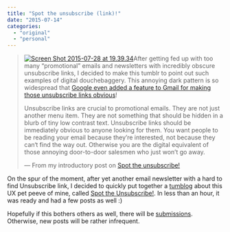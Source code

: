 ```yaml
---
title: "Spot the unsubscribe (link)!"
date: "2015-07-14"
categories:
  - "original"
  - "personal"
---
```


> [![Screen Shot 2015-07-28 at 19.39.34](images/Screen-Shot-2015-07-28-at-19.39.34--300x136.png)](images/Screen-Shot-2015-07-28-at-19.39.34-.png)After getting fed up with too many “promotional” emails and newsletters with incredibly obscure unsubscribe links, I decided to make this tumblr to point out such examples of digital douchebaggery. This annoying dark pattern is so widespread that [Google even added a feature to Gmail for making those unsubscribe links obvious](http://www.businessinsider.com/google-obvious-unsubscribe-link-email-2014-2)!
>
> Unsubscribe links are crucial to promotional emails. They are not just another menu item. They are not something that should be hidden in a blurb of tiny low contrast text. Unsubscribe links should be immediately obvious to anyone looking for them. You want people to be reading your email because they’re interested, not because they can‘t find the way out. Otherwise you are the digital equivalent of those annoying door-to-door salesmen who just won’t go away.
>
> — From my introductory post on [Spot the unsubscribe!](http://spottheunsubscribe.tumblr.com/post/124094024596/o-hai)

On the spur of the moment, after yet another email newsletter with a hard to find Unsubscribe link, I decided to quickly put together a [tumblog](http://spottheunsubscribe.tumblr.com/) about this UX pet peeve of mine, called [Spot the Unsubscribe!](http://spottheunsubscribe.tumblr.com/). In less than an hour, it was ready and had a few posts as well :)

Hopefully if this bothers others as well, there will be [submissions](http://spottheunsubscribe.tumblr.com/submit). Otherwise, new posts will be rather infrequent.
